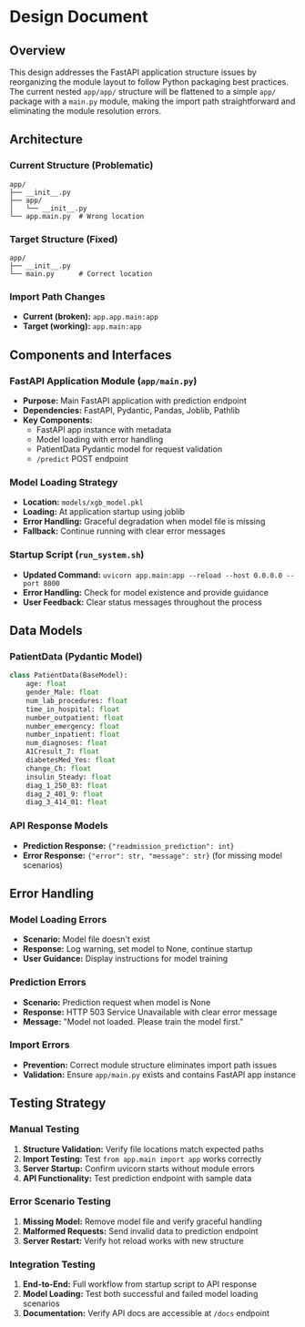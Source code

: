 # Design Document

## Overview

This design addresses the FastAPI application structure issues by reorganizing the module layout to follow Python packaging best practices. The current nested `app/app/` structure will be flattened to a simple `app/` package with a `main.py` module, making the import path straightforward and eliminating the module resolution errors.

## Architecture

### Current Structure (Problematic)
```
app/
├── __init__.py
├── app/
│   └── __init__.py
└── app.main.py  # Wrong location
```

### Target Structure (Fixed)
```
app/
├── __init__.py
└── main.py      # Correct location
```

### Import Path Changes
- **Current (broken):** `app.app.main:app` 
- **Target (working):** `app.main:app`

## Components and Interfaces

### FastAPI Application Module (`app/main.py`)
- **Purpose:** Main FastAPI application with prediction endpoint
- **Dependencies:** FastAPI, Pydantic, Pandas, Joblib, Pathlib
- **Key Components:**
  - FastAPI app instance with metadata
  - Model loading with error handling
  - PatientData Pydantic model for request validation
  - `/predict` POST endpoint

### Model Loading Strategy
- **Location:** `models/xgb_model.pkl`
- **Loading:** At application startup using joblib
- **Error Handling:** Graceful degradation when model file is missing
- **Fallback:** Continue running with clear error messages

### Startup Script (`run_system.sh`)
- **Updated Command:** `uvicorn app.main:app --reload --host 0.0.0.0 --port 8000`
- **Error Handling:** Check for model existence and provide guidance
- **User Feedback:** Clear status messages throughout the process

## Data Models

### PatientData (Pydantic Model)
```python
class PatientData(BaseModel):
    age: float
    gender_Male: float
    num_lab_procedures: float
    time_in_hospital: float
    number_outpatient: float
    number_emergency: float
    number_inpatient: float
    num_diagnoses: float
    A1Cresult_7: float
    diabetesMed_Yes: float
    change_Ch: float
    insulin_Steady: float
    diag_1_250_83: float
    diag_2_401_9: float
    diag_3_414_01: float
```

### API Response Models
- **Prediction Response:** `{"readmission_prediction": int}`
- **Error Response:** `{"error": str, "message": str}` (for missing model scenarios)

## Error Handling

### Model Loading Errors
- **Scenario:** Model file doesn't exist
- **Response:** Log warning, set model to None, continue startup
- **User Guidance:** Display instructions for model training

### Prediction Errors
- **Scenario:** Prediction request when model is None
- **Response:** HTTP 503 Service Unavailable with clear error message
- **Message:** "Model not loaded. Please train the model first."

### Import Errors
- **Prevention:** Correct module structure eliminates import path issues
- **Validation:** Ensure `app/main.py` exists and contains FastAPI app instance

## Testing Strategy

### Manual Testing
1. **Structure Validation:** Verify file locations match expected paths
2. **Import Testing:** Test `from app.main import app` works correctly
3. **Server Startup:** Confirm uvicorn starts without module errors
4. **API Functionality:** Test prediction endpoint with sample data

### Error Scenario Testing
1. **Missing Model:** Remove model file and verify graceful handling
2. **Malformed Requests:** Send invalid data to prediction endpoint
3. **Server Restart:** Verify hot reload works with new structure

### Integration Testing
1. **End-to-End:** Full workflow from startup script to API response
2. **Model Loading:** Test both successful and failed model loading scenarios
3. **Documentation:** Verify API docs are accessible at `/docs` endpoint